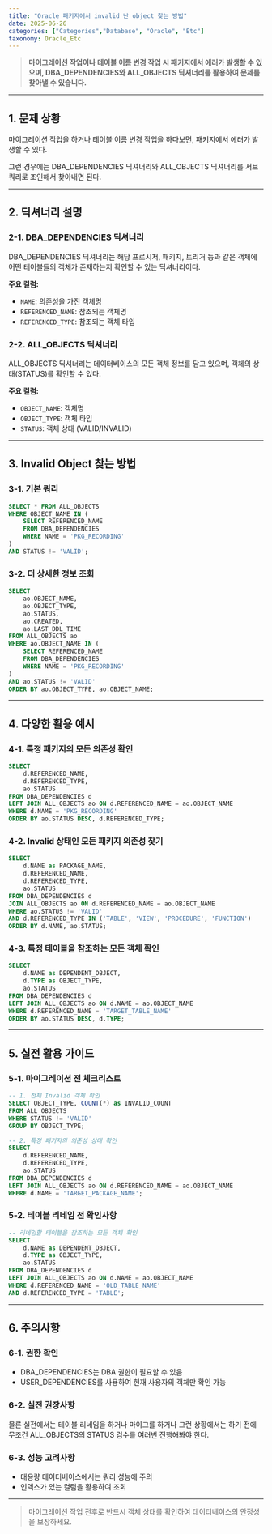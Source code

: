 ```yaml
---
title: "Oracle 패키지에서 invalid 난 object 찾는 방법"
date: 2025-06-26
categories: ["Categories","Database", "Oracle", "Etc"]
taxonomy: Oracle_Etc
---
```


> **마이그레이션 작업이나 테이블 이름 변경 작업 시 패키지에서 에러가 발생할 수 있으며, DBA_DEPENDENCIES와 ALL_OBJECTS 딕셔너리를 활용하여 문제를 찾아낼 수 있습니다.**

---

## 1. 문제 상황

마이그레이션 작업을 하거나 테이블 이름 변경 작업을 하다보면, 패키지에서 에러가 발생할 수 있다.

그런 경우에는 DBA_DEPENDENCIES 딕셔너리와 ALL_OBJECTS 딕셔너리를 서브쿼리로 조인해서 찾아내면 된다.

---

## 2. 딕셔너리 설명

### 2-1. DBA_DEPENDENCIES 딕셔너리
DBA_DEPENDENCIES 딕셔너리는 해당 프로시저, 패키지, 트리거 등과 같은 객체에 어떤 테이블들의 객체가 존재하는지 확인할 수 있는 딕셔너리이다.

**주요 컬럼:**
- `NAME`: 의존성을 가진 객체명
- `REFERENCED_NAME`: 참조되는 객체명
- `REFERENCED_TYPE`: 참조되는 객체 타입

### 2-2. ALL_OBJECTS 딕셔너리
ALL_OBJECTS 딕셔너리는 데이터베이스의 모든 객체 정보를 담고 있으며, 객체의 상태(STATUS)를 확인할 수 있다.

**주요 컬럼:**
- `OBJECT_NAME`: 객체명
- `OBJECT_TYPE`: 객체 타입
- `STATUS`: 객체 상태 (VALID/INVALID)

---

## 3. Invalid Object 찾는 방법

### 3-1. 기본 쿼리
```sql
SELECT * FROM ALL_OBJECTS 
WHERE OBJECT_NAME IN (
    SELECT REFERENCED_NAME 
    FROM DBA_DEPENDENCIES 
    WHERE NAME = 'PKG_RECORDING'
) 
AND STATUS != 'VALID';
```

### 3-2. 더 상세한 정보 조회
```sql
SELECT 
    ao.OBJECT_NAME,
    ao.OBJECT_TYPE,
    ao.STATUS,
    ao.CREATED,
    ao.LAST_DDL_TIME
FROM ALL_OBJECTS ao
WHERE ao.OBJECT_NAME IN (
    SELECT REFERENCED_NAME 
    FROM DBA_DEPENDENCIES 
    WHERE NAME = 'PKG_RECORDING'
) 
AND ao.STATUS != 'VALID'
ORDER BY ao.OBJECT_TYPE, ao.OBJECT_NAME;
```

---

## 4. 다양한 활용 예시

### 4-1. 특정 패키지의 모든 의존성 확인
```sql
SELECT 
    d.REFERENCED_NAME,
    d.REFERENCED_TYPE,
    ao.STATUS
FROM DBA_DEPENDENCIES d
LEFT JOIN ALL_OBJECTS ao ON d.REFERENCED_NAME = ao.OBJECT_NAME
WHERE d.NAME = 'PKG_RECORDING'
ORDER BY ao.STATUS DESC, d.REFERENCED_TYPE;
```

### 4-2. Invalid 상태인 모든 패키지 의존성 찾기
```sql
SELECT 
    d.NAME as PACKAGE_NAME,
    d.REFERENCED_NAME,
    d.REFERENCED_TYPE,
    ao.STATUS
FROM DBA_DEPENDENCIES d
JOIN ALL_OBJECTS ao ON d.REFERENCED_NAME = ao.OBJECT_NAME
WHERE ao.STATUS != 'VALID'
AND d.REFERENCED_TYPE IN ('TABLE', 'VIEW', 'PROCEDURE', 'FUNCTION')
ORDER BY d.NAME, ao.STATUS;
```

### 4-3. 특정 테이블을 참조하는 모든 객체 확인
```sql
SELECT 
    d.NAME as DEPENDENT_OBJECT,
    d.TYPE as OBJECT_TYPE,
    ao.STATUS
FROM DBA_DEPENDENCIES d
LEFT JOIN ALL_OBJECTS ao ON d.NAME = ao.OBJECT_NAME
WHERE d.REFERENCED_NAME = 'TARGET_TABLE_NAME'
ORDER BY ao.STATUS DESC, d.TYPE;
```

---

## 5. 실전 활용 가이드

### 5-1. 마이그레이션 전 체크리스트
```sql
-- 1. 전체 Invalid 객체 확인
SELECT OBJECT_TYPE, COUNT(*) as INVALID_COUNT
FROM ALL_OBJECTS 
WHERE STATUS != 'VALID'
GROUP BY OBJECT_TYPE;

-- 2. 특정 패키지의 의존성 상태 확인
SELECT 
    d.REFERENCED_NAME,
    d.REFERENCED_TYPE,
    ao.STATUS
FROM DBA_DEPENDENCIES d
LEFT JOIN ALL_OBJECTS ao ON d.REFERENCED_NAME = ao.OBJECT_NAME
WHERE d.NAME = 'TARGET_PACKAGE_NAME';
```

### 5-2. 테이블 리네임 전 확인사항
```sql
-- 리네임할 테이블을 참조하는 모든 객체 확인
SELECT 
    d.NAME as DEPENDENT_OBJECT,
    d.TYPE as OBJECT_TYPE,
    ao.STATUS
FROM DBA_DEPENDENCIES d
LEFT JOIN ALL_OBJECTS ao ON d.NAME = ao.OBJECT_NAME
WHERE d.REFERENCED_NAME = 'OLD_TABLE_NAME'
AND d.REFERENCED_TYPE = 'TABLE';
```

---

## 6. 주의사항

### 6-1. 권한 확인
- DBA_DEPENDENCIES는 DBA 권한이 필요할 수 있음
- USER_DEPENDENCIES를 사용하여 현재 사용자의 객체만 확인 가능

### 6-2. 실전 권장사항
물론 실전에서는 테이블 리네임을 하거나 마이그를 하거나 그런 상황에서는 하기 전에 무조건 ALL_OBJECTS의 STATUS 검수를 여러번 진행해봐야 한다.

### 6-3. 성능 고려사항
- 대용량 데이터베이스에서는 쿼리 성능에 주의
- 인덱스가 있는 컬럼을 활용하여 조회

---

> 마이그레이션 작업 전후로 반드시 객체 상태를 확인하여 데이터베이스의 안정성을 보장하세요. 